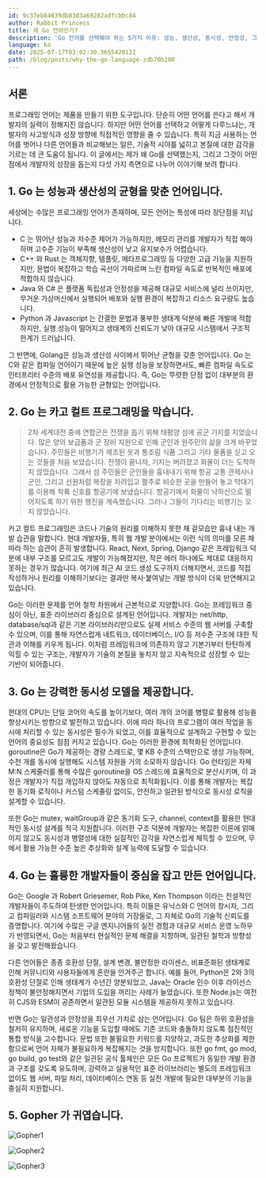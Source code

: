 ```yaml
---
id: 9c37eb84639db83d3a69282adfcbbc84
author: Rabbit Princess
title: 왜 Go 언어인가?
description: 'Go 언어를 선택해야 하는 5가지 이유: 성능, 생산성, 동시성, 안정성, 그리고 귀여운 Gopher까지! Go가 개발자의 성장을 돕는 이유를 알아보세요.'
language: ko
date: 2025-07-17T03:02:30.365542012Z
path: /blog/posts/why-the-go-language-zdb70b280
---
```


## 서론

프로그래밍 언어는 제품을 만들기 위한 도구입니다. 단순히 어떤 언어를 쓴다고 해서 개발자의 실력이 정해지진 않습니다. 하지만 어떤 언어를 선택하고 어떻게 다루느냐는, 개발자의 사고방식과 성장 방향에 직접적인 영향을 줄 수 있습니다. 특히 지금 사용하는 언어를 벗어나 다른 언어들과 비교해보는 일은, 기술적 시야를 넓히고 본질에 대한 감각을 기르는 데 큰 도움이 됩니다. 이 글에서는 제가 왜 Go를 선택했는지, 그리고 그것이 어떤 점에서 개발자의 성장을 돕는지 다섯 가지 측면으로 나누어 이야기해 보려 합니다.

## 1. Go 는 성능과 생산성의 균형을 맞춘 언어입니다.
세상에는 수많은 프로그래밍 언어가 존재하며, 모든 언어는 특성에 따라 장단점을 지닙니다.
- C 는 뛰어난 성능과 저수준 제어가 가능하지만, 메모리 관리를 개발자가 직접 해야 하며 고수준 기능이 부족해 생산성이 낮고 유지보수가 어렵습니다.
- C++ 와 Rust 는 객체지향, 템플릿, 메타프로그래밍 등 다양한 고급 기능을 지원하지만, 문법이 복잡하고 학습 곡선이 가파르며 느린 컴파일 속도로 반복적인 배포에 적합하지 않습니다.
- Java 와 C# 은 플랫폼 독립성과 안정성을 제공해 대규모 서비스에 널리 쓰이지만, 무거운 가상머신에서 실행되어 배포와 실행 환경이 복잡하고 리소스 요구량도 높습니다.
- Python 과 Javascript 는 간결한 문법과 풍부한 생태계 덕분에 빠른 개발에 적합하지만, 실행 성능이 떨어지고 생태계의 신뢰도가 낮아 대규모 시스템에서 구조적 한계가 드러납니다.

그 반면에, Golang은 성능과 생산성 사이에서 뛰어난 균형을 갖춘 언어입니다. Go 는 C와 같은 컴파일 언어이기 때문에 높은 실행 성능을 보장하면서도, 빠른 컴파일 속도로 인터프리터 수준의 배포 유연성을 제공합니다. 즉, Go는 뚜렷한 단점 없이 대부분의 환경에서 안정적으로 활용 가능한 균형있는 언어입니다.

## 2. Go 는 카고 컬트 프로그래밍을 막습니다.

> 2차 세계대전 중에 연합군은 전쟁을 돕기 위해 태평양 섬에 공군 기지를 지었습니다. 많은 양의 보급품과 군 장비 지원으로 인해 군인과 원주민의 삶을 크게 바꾸었습니다. 주민들은 비행기가 제조된 옷과 통조림 식품 그리고 기타 물품을 싣고 오는 것들을 처음 보았습니다. 전쟁이 끝나자, 기지는 버려졌고 화물이 더는 도착하지 않았습니다. 그래서 섬 주민들은 군인들을 흉내내기 위해 항공 교통 관제사나 군인, 그리고 선원처럼 복장을 차려입고 활주로 비슷한 곳을 만들어 놓고 막대기를 이용해 착륙 신호를 항공기에 보냈습니다. 항공기에서 화물이 낙하산으로 떨어지도록 하기 위한 행진을 계속했습니다. 그러나 그들이 기다리는 비행기는 오지 않았습니다.

카고 컬트 프로그래밍은 코드나 기술의 원리를 이해하지 못한 채 겉모습만 흉내 내는 개발 습관을 말합니다. 현대 개발자들, 특히 웹 개발 분야에서는 이런 식의 의미를 모른 채 따라 하는 습관이 흔히 발생합니다. React, Next, Spring, Django 같은 프레임워크 덕분에 내부 구조를 모르고도 개발이 가능해졌지만, 작은 에러 하나에도 제대로 대응하지 못하는 경우가 많습니다. 여기에 최근 AI 코드 생성 도구까지 더해지면서, 코드를 직접 작성하거나 원리를 이해하기보다는 결과만 복사·붙여넣는 개발 방식이 더욱 만연해지고 있습니다.

Go는 이러한 문제를 언어 철학 차원에서 근본적으로 지양합니다. Go는 프레임워크 중심이 아닌, 표준 라이브러리 중심으로 설계된 언어입니다. 개발자는 net/http, database/sql과 같은 기본 라이브러리만으로도 실제 서비스 수준의 웹 서버를 구축할 수 있으며, 이를 통해 자연스럽게 네트워크, 데이터베이스, I/O 등 저수준 구조에 대한 직관과 이해를 키우게 됩니다. 이처럼 프레임워크에 의존하지 않고 기본기부터 탄탄하게 익힐 수 있는 구조는, 개발자가 기술의 본질을 놓치지 않고 지속적으로 성장할 수 있는 기반이 되어줍니다.

## 3. Go 는 강력한 동시성 모델을 제공합니다.

현대의 CPU는 단일 코어의 속도를 높이기보다, 여러 개의 코어를 병렬로 활용해 성능을 향상시키는 방향으로 발전하고 있습니다. 이에 따라 하나의 프로그램이 여러 작업을 동시에 처리할 수 있는 동시성은 필수가 되었고, 이를 효율적으로 설계하고 구현할 수 있는 언어의 중요성도 점점 커지고 있습니다.
Go는 이러한 환경에 최적화된 언어입니다. goroutine은 Go가 제공하는 경량 스레드로, 몇 KB 수준의 스택만으로 생성 가능하며, 수천 개를 동시에 실행해도 시스템 자원을 거의 소모하지 않습니다. Go 런타임은 자체 M:N 스케줄러를 통해 수많은 goroutine을 OS 스레드에 효율적으로 분산시키며, 이 과정은 개발자가 직접 개입하지 않아도 자동으로 최적화됩니다. 이를 통해 개발자는 복잡한 동기화 로직이나 커스텀 스케줄링 없이도, 안전하고 일관된 방식으로 동시성 로직을 설계할 수 있습니다.

또한 Go는 mutex, waitGroup과 같은 동기화 도구, channel, context를 활용한 현대적인 동시성 설계를 적극 지원합니다. 이러한 구조 덕분에 개발자는 복잡한 이론에 얽매이지 않고도 동시성과 병렬성에 대한 실질적인 감각을 자연스럽게 체득할 수 있으며, 무에서 활용 가능한 수준 높은 추상화와 설계 능력에 도달할 수 있습니다.

## 4. Go 는 훌륭한 개발자들이 중심을 잡고 만든 언어입니다.

Go는 Google 과 Robert Griesemer, Rob Pike, Ken Thompson 이라는 전설적인 개발자들이 주도하여 탄생한 언어입니다. 특히 이들은 유닉스와 C 언어의 창시자, 그리고 컴파일러와 시스템 소프트웨어 분야의 거장들로, 그 자체로 Go의 기술적 신뢰도를 증명합니다.
여기에 수많은 구글 엔지니어들의 실전 경험과 대규모 서비스 운영 노하우가 반영되면서, Go는 처음부터 현실적인 문제 해결을 지향하며, 일관된 철학과 방향성을 갖고 발전해왔습니다.

다른 언어들은 종종 호환성 단절, 설계 변경, 불안정한 라이센스, 비표준화된 생태계로 인해 커뮤니티와 사용자들에게 혼란을 안겨주곤 합니다. 예를 들어, Python은 2와 3의 호환성 단절로 인해 생태계가 수년간 양분되었고, Java는 Oracle 인수 이후 라이선스 정책이 불안정해지면서 기업의 도입을 꺼리는 사례가 늘었습니다. 또한 Node.js는 여전히 CJS와 ESM이 공존하면서 일관된 모듈 시스템을 제공하지 못하고 있습니다.

반면 Go는 일관성과 안정성을 최우선 가치로 삼는 언어입니다.
Go 팀은 하위 호환성을 철저히 유지하며, 새로운 기능을 도입할 때에도 기존 코드와 충돌하지 않도록 점진적인 통합 방식을 고수합니다. 문법 또한 불필요한 키워드를 지양하고, 과도한 추상화를 제한함으로써 언어 자체가 불필요하게 복잡해지는 것을 방지합니다.
또한 go fmt, go mod, go build, go test와 같은 일관된 공식 툴체인은 모든 Go 프로젝트가 동일한 개발 환경과 구조를 갖도록 유도하며, 강력하고 실용적인 표준 라이브러리는 별도의 프레임워크 없이도 웹 서버, 파일 처리, 데이터베이스 연동 등 실전 개발에 필요한 대부분의 기능을 충실히 지원합니다.

## 5. Gopher 가 귀엽습니다.

![Gopher1](/assets/images/why-golang/gopher1.png)

![Gopher2](/assets/images/why-golang/gopher2.png)

![Gopher3](/assets/images/why-golang/gopher3.webp)
